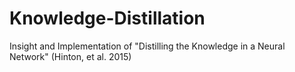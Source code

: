 # Knowledge-Distillation
Insight and Implementation of "Distilling the Knowledge in a Neural Network" (Hinton, et al. 2015)
